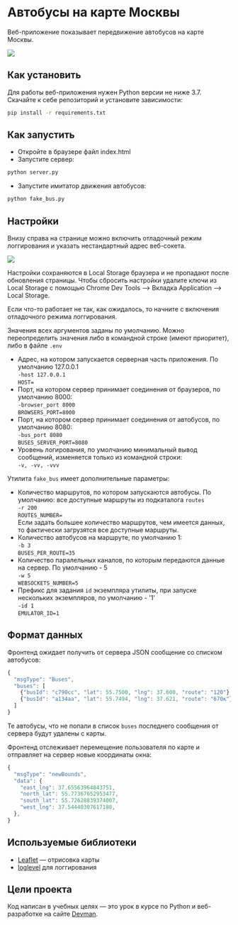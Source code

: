 # Автобусы на карте Москвы

Веб-приложение показывает передвижение автобусов на карте Москвы.

<img src="screenshots/buses.gif">

## Как установить

Для работы веб-приложения нужен Python версии не ниже 3.7. Скачайте к себе репозиторий и установите зависимости:

```bash
pip install -r requirements.txt
```

## Как запустить
- Откройте в браузере файл index.html
- Запустите сервер:
```bash
python server.py
```
- Запустите имитатор движения автобусов:
```bash
python fake_bus.py
```
## Настройки

Внизу справа на странице можно включить отладочный режим логгирования и указать нестандартный адрес веб-сокета.

<img src="screenshots/settings.png">

Настройки сохраняются в Local Storage браузера и не пропадают после обновления страницы. Чтобы сбросить настройки удалите ключи из Local Storage с помощью Chrome Dev Tools —> Вкладка Application —> Local Storage.

Если что-то работает не так, как ожидалось, то начните с включения отладочного режима логгирования.

Значения всех аргументов заданы по умолчанию. Можно переопределить значения либо в командной строке (имеют приоритет), либо в файле `.env`  
- Адрес, на котором запускается серверная часть приложения. По умолчанию 127.0.0.1   
`-host 127.0.0.1`  
`HOST=`  
- Порт, на котором сервер принимает соединения от браузеров, по умолчанию 8000:  
`-browser_port 8000`  
`BROWSERS_PORT=8000`  
- Порт, на котором сервер принимает соединения от автобусов, по умолчанию 8080:  
`-bus_port 8080`  
`BUSES_SERVER_PORT=8080`  
- Уровень логирования, по умолчанию минимальный вывод сообщений, изменяется только из командной строки:  
`-v, -vv, -vvv`  

Утилита `fake_bus` имеет дополнительные параметры:  
- Количество маршрутов, по котором запускаются автобусы. По умолчанию: все доступные маршруты из подкаталога `routes`  
`-r 200`  
`ROUTES_NUMBER=`  
Если задать большее количество маршрутов, чем имеется данных, то фактически загрузятся все доступные маршруты.  
- Количество автобусов на маршруте, по умолчанию 1:  
`-b 3`  
`BUSES_PER_ROUTE=35`  
- Количество паралельных каналов, по которым передаются данные на сервер. По умолчанию - 5  
`-w 5`  
`WEBSOCKETS_NUMBER=5`  
- Префикс для задания `id` экземпляра утилиты, при запуске нескольких экземпляров, по умолчанию - '1'  
`-id 1`  
`EMULATOR_ID=1`

## Формат данных

Фронтенд ожидает получить от сервера JSON сообщение со списком автобусов:

```js
{
  "msgType": "Buses",
  "buses": [
    {"busId": "c790сс", "lat": 55.7500, "lng": 37.600, "route": "120"},
    {"busId": "a134aa", "lat": 55.7494, "lng": 37.621, "route": "670к"},
  ]
}
```

Те автобусы, что не попали в список `buses` последнего сообщения от сервера будут удалены с карты.

Фронтенд отслеживает перемещение пользователя по карте и отправляет на сервер новые координаты окна:

```js
{
  "msgType": "newBounds",
  "data": {
    "east_lng": 37.65563964843751,
    "north_lat": 55.77367652953477,
    "south_lat": 55.72628839374007,
    "west_lng": 37.54440307617188,
  },
}
```



## Используемые библиотеки

- [Leaflet](https://leafletjs.com/) — отрисовка карты
- [loglevel](https://www.npmjs.com/package/loglevel) для логгирования


## Цели проекта

Код написан в учебных целях — это урок в курсе по Python и веб-разработке на сайте [Devman](https://dvmn.org).

